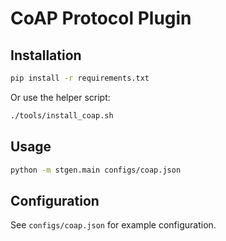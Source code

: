 # CoAP Protocol Plugin

## Installation
```bash
pip install -r requirements.txt
```

Or use the helper script:
```bash
./tools/install_coap.sh
```

## Usage
```bash
python -m stgen.main configs/coap.json
```

## Configuration

See `configs/coap.json` for example configuration.
